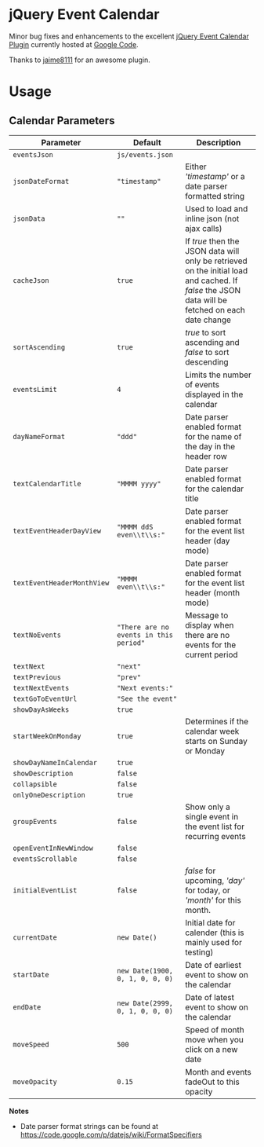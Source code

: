 jQuery Event Calendar
=====================

Minor bug fixes and enhancements to the excellent [jQuery Event Calendar Plugin](http://www.vissit.com/jquery-event-calendar-plugin-english-version) currently hosted at [Google Code](https://code.google.com/p/jquery-events-calendar/).

Thanks to [jaime8111](https://github.com/jaime8111) for an awesome plugin.

# Usage #

## Calendar Parameters ##

| Parameter                  | Default                                | Description                |
| -------------------------- | -------------------------------------- | -------------------------- |
| `eventsJson`               | `js/events.json`                       |                            |
| `jsonDateFormat`           | `"timestamp"`                          | Either *'timestamp'* or a date parser formatted string |
| `jsonData`                 | `""`                                   | Used to load and inline json (not ajax calls) |
| `cacheJson`                | `true`                                 | If *true* then the JSON data will only be retrieved on the initial load and cached. If *false* the JSON data will be fetched on each date change |
| `sortAscending`            | `true`                                 | *true* to sort ascending and *false* to sort descending |
| `eventsLimit`              | `4`                                    | Limits the number of events displayed in the calendar |
| `dayNameFormat`            | `"ddd"`                                | Date parser enabled format for the name of the day in the header row |
| `textCalendarTitle`        | `"MMMM yyyy"`                          | Date parser enabled format for the calendar title |
| `textEventHeaderDayView`   | `"MMMM ddS even\\t\\s:"`               | Date parser enabled format for the event list header (day mode) |
| `textEventHeaderMonthView` | `"MMMM even\\t\\s:"`                   | Date parser enabled format for the event list header (month mode) |
| `textNoEvents`             | `"There are no events in this period"` | Message to display when there are no events for the current period |
| `textNext`                 | `"next"`                               | |
| `textPrevious`             | `"prev"`                               | |
| `textNextEvents`           | `"Next events:"`                       | |
| `textGoToEventUrl`         | `"See the event"`                      | |
| `showDayAsWeeks`           | `true`                                 | |
| `startWeekOnMonday`        | `true`                                 | Determines if the calendar week starts on Sunday or Monday |
| `showDayNameInCalendar`    | `true`                                 | |
| `showDescription`          | `false`                                | |
| `collapsible`              | `false`                                | |
| `onlyOneDescription`       | `true`                                 | |
| `groupEvents`              | `false`                                | Show only a single event in the event list for recurring events |
| `openEventInNewWindow`     | `false`                                | |
| `eventsScrollable`         | `false`                                | |
| `initialEventList`         | `false`                                | *false* for upcoming, *'day'* for today, or *'month'* for this month. |
| `currentDate`              | `new Date()`                           | Initial date for calender (this is mainly used for testing) |
| `startDate`                | `new Date(1900, 0, 1, 0, 0, 0)`        | Date of earliest event to show on the calendar |
| `endDate`                  | `new Date(2999, 0, 1, 0, 0, 0)`        | Date of latest event to show on the calendar |
| `moveSpeed`                | `500`                                  | Speed of month move when you click on a new date |
| `moveOpacity`              | `0.15`                                 | Month and events fadeOut to this opacity |

**Notes**

* Date parser format strings can be found at https://code.google.com/p/datejs/wiki/FormatSpecifiers


